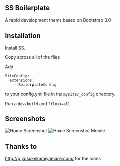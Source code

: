 ## SS Boilerplate

A rapid development theme based on Bootstrap 3.0

## Installation ##

Install SS.

Copy across all of the files.

Add
```
SiteConfig:
  extensions:
    - BoilerplateConfig
```

to your config.yml file in the `mysite/_config` directory.

Run a `dev/build` and `?flush=all`

## Screenshots ##

![Home Screenshot](https://raw.github.com/Rhym/ss_boilerplate/master/screenshots/home.png "Home")
![Home Screenshot Mobile](https://raw.github.com/Rhym/ss_boilerplate/master/screenshots/home-phone.png "Home Mobile")

## Thanks to ##

http://p.yusukekamiyamane.com/ for the icons